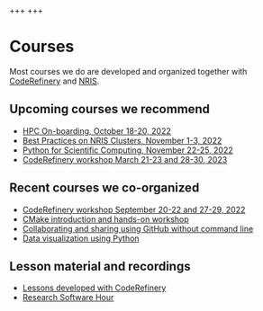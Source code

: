 +++
+++

# Courses

Most courses we do are developed and organized together with
[CodeRefinery](https://coderefinery.org/) and
[NRIS](https://documentation.sigma2.no/).


## Upcoming courses we recommend

- [HPC On-boarding, October 18-20, 2022](https://documentation.sigma2.no/training/events.html)
- [Best Practices on NRIS Clusters, November 1-3, 2022](https://documentation.sigma2.no/training/events.html)
- [Python for Scientific Computing, November 22-25, 2022](https://scicomp.aalto.fi/training/scip/python-for-scicomp-2022/)
- [CodeRefinery workshop March 21-23 and 28-30, 2023](https://coderefinery.org/workshops/upcoming/)


## Recent courses we co-organized

- [CodeRefinery workshop September 20-22 and 27-29, 2022](https://coderefinery.github.io/2022-09-20-workshop/)
- [CMake introduction and hands-on workshop](https://coderefinery.github.io/cmake-workshop/)
- [Collaborating and sharing using GitHub without command line](https://coderefinery.github.io/github-without-command-line/)
- [Data visualization using Python](https://coderefinery.github.io/data-visualization-python/)


## Lesson material and recordings

- [Lessons developed with CodeRefinery](https://coderefinery.org/lessons/)
- [Research Software Hour](https://researchsoftwarehour.github.io/)
